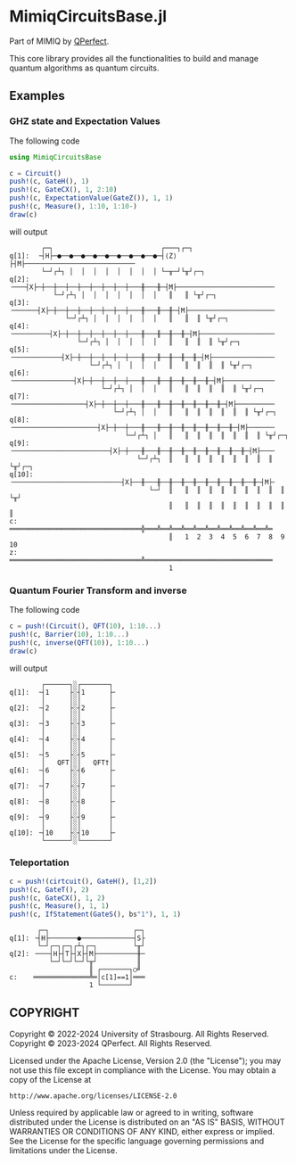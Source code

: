 # MimiqCircuitsBase.jl

Part of MIMIQ by [QPerfect](https://qperfect.io).

This core library provides all the functionalities to build and manage quantum algorithms as quantum circuits.

## Examples

### GHZ state and Expectation Values

The following code

```julia
using MimiqCircuitsBase

c = Circuit()
push!(c, GateH(), 1)
push!(c, GateCX(), 1, 2:10)
push!(c, ExpectationValue(GateZ()), 1, 1)
push!(c, Measure(), 1:10, 1:10-)
draw(c)
````

will output

```
        ┌─┐                           ┌───┐┌─┐
q[1]:  ╶┤H├─●──●──●──●──●──●──●──●──●─┤⟨Z⟩├┤M├───────────────────────────╴
        └─┘┌┴┐ │  │  │  │  │  │  │  │ └─╥─┘└╥┘┌─┐
q[2]:  ╶───┤X├─┼──┼──┼──┼──┼──┼──┼──┼───╫───╫─┤M├────────────────────────╴
           └─┘┌┴┐ │  │  │  │  │  │  │   ║   ║ └╥┘┌─┐
q[3]:  ╶──────┤X├─┼──┼──┼──┼──┼──┼──┼───╫───╫──╫─┤M├─────────────────────╴
              └─┘┌┴┐ │  │  │  │  │  │   ║   ║  ║ └╥┘┌─┐
q[4]:  ╶─────────┤X├─┼──┼──┼──┼──┼──┼───╫───╫──╫──╫─┤M├──────────────────╴
                 └─┘┌┴┐ │  │  │  │  │   ║   ║  ║  ║ └╥┘┌─┐
q[5]:  ╶────────────┤X├─┼──┼──┼──┼──┼───╫───╫──╫──╫──╫─┤M├───────────────╴
                    └─┘┌┴┐ │  │  │  │   ║   ║  ║  ║  ║ └╥┘┌─┐
q[6]:  ╶───────────────┤X├─┼──┼──┼──┼───╫───╫──╫──╫──╫──╫─┤M├────────────╴
                       └─┘┌┴┐ │  │  │   ║   ║  ║  ║  ║  ║ └╥┘┌─┐
q[7]:  ╶──────────────────┤X├─┼──┼──┼───╫───╫──╫──╫──╫──╫──╫─┤M├─────────╴
                          └─┘┌┴┐ │  │   ║   ║  ║  ║  ║  ║  ║ └╥┘┌─┐
q[8]:  ╶─────────────────────┤X├─┼──┼───╫───╫──╫──╫──╫──╫──╫──╫─┤M├──────╴
                             └─┘┌┴┐ │   ║   ║  ║  ║  ║  ║  ║  ║ └╥┘┌─┐
q[9]:  ╶────────────────────────┤X├─┼───╫───╫──╫──╫──╫──╫──╫──╫──╫─┤M├───╴
                                └─┘┌┴┐  ║   ║  ║  ║  ║  ║  ║  ║  ║ └╥┘┌─┐
q[10]: ╶───────────────────────────┤X├──╫───╫──╫──╫──╫──╫──╫──╫──╫──╫─┤M├╴
                                   └─┘  ║   ║  ║  ║  ║  ║  ║  ║  ║  ║ └╥┘
                                        ║   ║  ║  ║  ║  ║  ║  ║  ║  ║  ║
c:     ═════════════════════════════════╬═══╩══╩══╩══╩══╩══╩══╩══╩══╩══╩═
                                        ║   1  2  3  4  5  6  7  8  9  10
z:     ═════════════════════════════════╩════════════════════════════════
                                        1
```

### Quantum Fourier Transform and inverse

The following code

```julia
c = push!(Circuit(), QFT(10), 1:10...)
push!(c, Barrier(10), 1:10...)
push!(c, inverse(QFT(10)), 1:10...)
draw(c)
```

will output

```
        ┌──────┐░┌───────┐
q[1]:  ╶┤1     ├░┤1      ├╴
        │      │░│       │
q[2]:  ╶┤2     ├░┤2      ├╴
        │      │░│       │
q[3]:  ╶┤3     ├░┤3      ├╴
        │      │░│       │
q[4]:  ╶┤4     ├░┤4      ├╴
        │      │░│       │
q[5]:  ╶┤5     ├░┤5      ├╴
        │   QFT│░│   QFT†│
q[6]:  ╶┤6     ├░┤6      ├╴
        │      │░│       │
q[7]:  ╶┤7     ├░┤7      ├╴
        │      │░│       │
q[8]:  ╶┤8     ├░┤8      ├╴
        │      │░│       │
q[9]:  ╶┤9     ├░┤9      ├╴
        │      │░│       │
q[10]: ╶┤10    ├░┤10     ├╴
        └──────┘░└───────┘
```
### Teleportation

```julia
c = push!(cirtcuit(), GateH(), [1,2])
push!(c, GateT(), 2)
push!(c, GateCX(), 1, 2)
push!(c, Measure(), 1, 1)
push!(c, IfStatement(GateS(), bs"1"), 1, 1)
```

```
       ┌─┐                     ┌─┐
q[1]: ╶┤H├───────●─────────────┤S├
       └─┘┌─┐┌─┐┌┴┐┌─┐         └╥┘
q[2]: ╶───┤H├┤T├┤X├┤M├──────────╫─
          └─┘└─┘└─┘└╥┘          ║
                    ║ ┌───────┐○╝
c:    ══════════════╩═│c[1]==1│═══
                    1 └───────┘
```


## COPYRIGHT

Copyright © 2022-2024 University of Strasbourg. All Rights Reserved.
Copyright © 2023-2024 QPerfect. All Rights Reserved.

Licensed under the Apache License, Version 2.0 (the "License");
you may not use this file except in compliance with the License.
You may obtain a copy of the License at

    http://www.apache.org/licenses/LICENSE-2.0

Unless required by applicable law or agreed to in writing, software
distributed under the License is distributed on an "AS IS" BASIS,
WITHOUT WARRANTIES OR CONDITIONS OF ANY KIND, either express or implied.
See the License for the specific language governing permissions and
limitations under the License.

